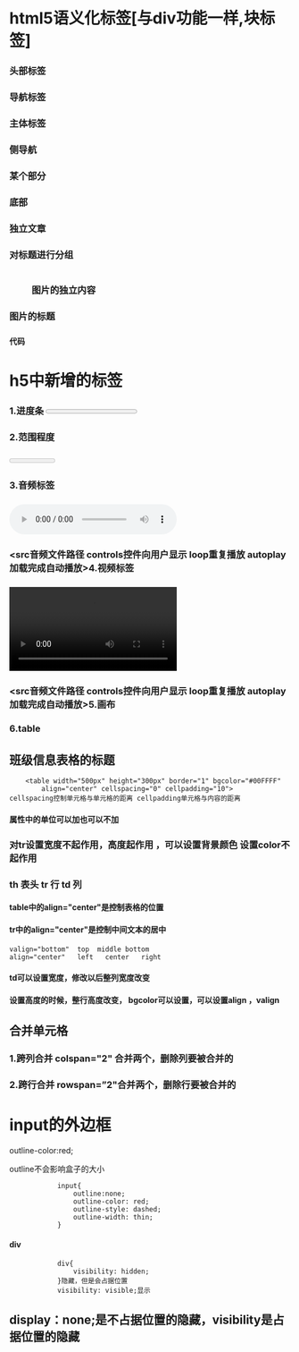 #   html5语义化标签[与div功能一样,块标签]

### <head>头部标签</head>

### <nav>导航标签</nav>

### <main>主体标签</main>

### <aside>侧导航</aside>

### <section>某个部分</section>

### <footer>底部</footer>

### <article>独立文章</article>

### <hgroup>对标题进行分组

### 	<h1></h1>

### 	<h2></h2>

### 	<h3></h3>

### </hgroup>

### <figure>图片的独立内容

### 	<figcaption>图片的标题</figcaption>

### </figure>

### <code>代码</code>

# h5中新增的标签

### 1.进度条	<progress min="0" max="100" value="默认字"></progress>

### 2.范围程度

### 	<meter min="0" max="100" value="默认字" ></meter>

### 3.音频标签

###  <audio src="" controls="controls"  loop="loop" autoplay="autoplay"></audio>

### <src音频文件路径 controls控件向用户显示 loop重复播放 autoplay加载完成自动播放></audio>4.视频标签

### <video src="" controls="controls" loop="loop" autoplay="autoplay"></video>

### <src音频文件路径 controls控件向用户显示 loop重复播放 autoplay加载完成自动播放></audio>5.画布

### 	<canvas style="width:300px;height:300px;background:red;"></canvas>   

### 6.table

##  <caption>班级信息</caption>表格的标题

		<table width="500px" height="300px" border="1" bgcolor="#00FFFF"
			align="center" cellspacing="0" cellpadding="10">
	cellspacing控制单元格与单元格的距离 cellpadding单元格与内容的距离
#### 属性中的单位可以加也可以不加

### 对tr设置宽度不起作用，高度起作用   ，可以设置背景颜色   设置color不起作用

###    th  表头  tr 行  td  列

#### table中的align="center"是控制表格的位置

#### tr中的align="center"是控制中间文本的居中

```
valign="bottom"  top  middle bottom
align="center"   left   center   right
```

#### td可以设置宽度，修改以后整列宽度改变

#### 设置高度的时候，整行高度改变，  bgcolor可以设置，可以设置align ，valign

## 合并单元格

### 1.跨列合并   colspan="2" 合并两个，删除列要被合并的

### 2.跨行合并   rowspan=”2"合并两个，删除行要被合并的

# input的外边框

outline-color:red;

outline不会影响盒子的大小

```
			input{
				outline:none;
				outline-color: red;
				outline-style: dashed;
				outline-width: thin;
			}
```

#### div

```
			div{
				visibility: hidden;
			}隐藏，但是会占据位置
			visibility: visible;显示
```

## display：none;是不占据位置的隐藏，visibility是占据位置的隐藏